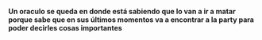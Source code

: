 **Un oraculo se queda en donde está sabiendo que lo van a ir a matar porque sabe que en sus últimos momentos va a encontrar a la party para poder decirles cosas importantes**